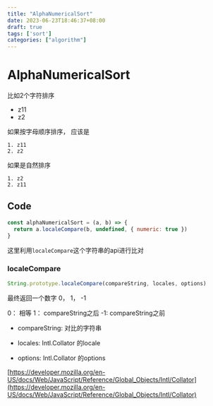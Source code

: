 ```yaml
---
title: "AlphaNumericalSort"
date: 2023-06-23T18:46:37+08:00
draft: true
tags: ['sort']
categories: ["algorithm"]
---
```



# AlphaNumericalSort


比如2个字符排序
- z11
- z2


如果按字母顺序排序， 应该是

```shell
1. z11
2. z2
```

如果是自然排序

```shell
1. z2
2. z11
```




## Code

```javascript
const alphaNumericalSort = (a, b) => {
  return a.localeCompare(b, undefined, { numeric: true })
}
```

这里利用`localeCompare`这个字符串的api进行比对


### localeCompare

```javascript
String.prototype.localeCompare(compareString, locales, options)
```

最终返回一个数字  0， 1， -1

0： 相等
1： compareString之后
-1: compareString之前

- compareString: 对比的字符串

- locales: Intl.Collator 的locale

- options: Intl.Collator 的options



[https://developer.mozilla.org/en-US/docs/Web/JavaScript/Reference/Global_Objects/Intl/Collator](https://developer.mozilla.org/en-US/docs/Web/JavaScript/Reference/Global_Objects/Intl/Collator)
